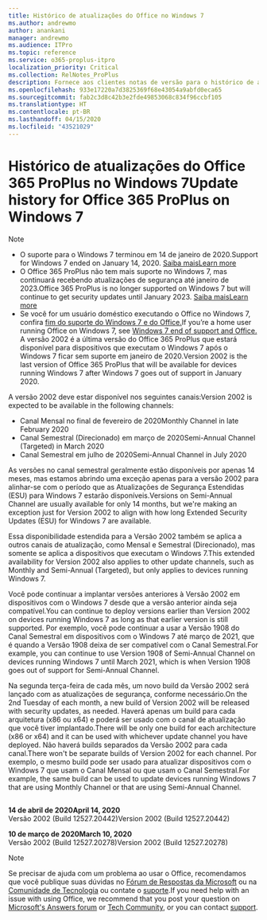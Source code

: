 ```yaml
---
title: Histórico de atualizações do Office no Windows 7
ms.author: andrewmo
author: anankani
manager: andrewmo
ms.audience: ITPro
ms.topic: reference
ms.service: o365-proplus-itpro
localization_priority: Critical
ms.collection: RelNotes_ProPlus
description: Fornece aos clientes notas de versão para o histórico de atualizações do Office 365 ProPlus para Windows 7
ms.openlocfilehash: 933e17220a7d3825369f68e43054a9abfd0eca65
ms.sourcegitcommit: fab2c3d8c42b3e2fde49853068c834f96ccbf105
ms.translationtype: HT
ms.contentlocale: pt-BR
ms.lasthandoff: 04/15/2020
ms.locfileid: "43521029"
---
```

# <a name="update-history-for-office-365-proplus-on-windows-7"></a><span data-ttu-id="e80f6-103">Histórico de atualizações do Office 365 ProPlus no Windows 7</span><span class="sxs-lookup"><span data-stu-id="e80f6-103">Update history for Office 365 ProPlus on Windows 7</span></span> 

 > [!NOTE]
>
>- <span data-ttu-id="e80f6-104">O suporte para o Windows 7 terminou em 14 de janeiro de 2020.</span><span class="sxs-lookup"><span data-stu-id="e80f6-104">Support for Windows 7 ended on January 14, 2020.</span></span> [<span data-ttu-id="e80f6-105">Saiba mais</span><span class="sxs-lookup"><span data-stu-id="e80f6-105">Learn more</span></span>](https://www.microsoft.com/microsoft-365/windows/end-of-windows-7-support?rtc=1)
>- <span data-ttu-id="e80f6-106">O Office 365 ProPlus não tem mais suporte no Windows 7, mas continuará recebendo atualizações de segurança até janeiro de 2023.</span><span class="sxs-lookup"><span data-stu-id="e80f6-106">Office 365 ProPlus is no longer supported on Windows 7 but will continue to get security updates until January 2023.</span></span> [<span data-ttu-id="e80f6-107">Saiba mais</span><span class="sxs-lookup"><span data-stu-id="e80f6-107">Learn more</span></span>](https://docs.microsoft.com/DeployOffice/windows-7-support)
>- <span data-ttu-id="e80f6-108">Se você for um usuário doméstico executando o Office no Windows 7, confira [fim do suporte do Windows 7 e do Office.](https://support.office.com/en-us/article/windows-7-end-of-support-and-office-78f20fab-b57b-44d7-8368-06a8493f3cb9?ui=en-US&rs=en-US&ad=US)</span><span class="sxs-lookup"><span data-stu-id="e80f6-108">If you’re a home user running Office on Windows 7, see [Windows 7 end of support and Office.](https://support.office.com/en-us/article/windows-7-end-of-support-and-office-78f20fab-b57b-44d7-8368-06a8493f3cb9?ui=en-US&rs=en-US&ad=US)</span></span>
<span data-ttu-id="e80f6-109">A versão 2002 é a última versão do Office 365 ProPlus que estará disponível para dispositivos que executam o Windows 7 após o Windows 7 ficar sem suporte em janeiro de 2020.</span><span class="sxs-lookup"><span data-stu-id="e80f6-109">Version 2002 is the last version of Office 365 ProPlus that will be available for devices running Windows 7 after Windows 7 goes out of support in January 2020.</span></span>  

<span data-ttu-id="e80f6-110">A versão 2002 deve estar disponível nos seguintes canais:</span><span class="sxs-lookup"><span data-stu-id="e80f6-110">Version 2002 is expected to be available in the following channels:</span></span>
- <span data-ttu-id="e80f6-111">Canal Mensal no final de fevereiro de 2020</span><span class="sxs-lookup"><span data-stu-id="e80f6-111">Monthly Channel in late February 2020</span></span>
- <span data-ttu-id="e80f6-112">Canal Semestral (Direcionado) em março de 2020</span><span class="sxs-lookup"><span data-stu-id="e80f6-112">Semi-Annual Channel (Targeted) in March 2020</span></span>
- <span data-ttu-id="e80f6-113">Canal Semestral em julho de 2020</span><span class="sxs-lookup"><span data-stu-id="e80f6-113">Semi-Annual Channel in July 2020</span></span>

<span data-ttu-id="e80f6-114">As versões no canal semestral geralmente estão disponíveis por apenas 14 meses, mas estamos abrindo uma exceção apenas para a versão 2002 para alinhar-se com o período que as Atualizações de Segurança Estendidas (ESU) para Windows 7 estarão disponíveis.</span><span class="sxs-lookup"><span data-stu-id="e80f6-114">Versions on Semi-Annual Channel are usually available for only 14 months, but we're making an exception just for Version 2002 to align with how long Extended Security Updates (ESU) for Windows 7 are available.</span></span>

<span data-ttu-id="e80f6-115">Essa disponibilidade estendida para a Versão 2002 também se aplica a outros canais de atualização, como Mensal e Semestral (Direcionado), mas somente se aplica a dispositivos que executam o Windows 7.</span><span class="sxs-lookup"><span data-stu-id="e80f6-115">This extended availability for Version 2002 also applies to other update channels, such as Monthly and Semi-Annual (Targeted), but only applies to devices running Windows 7.</span></span>

<span data-ttu-id="e80f6-116">Você pode continuar a implantar versões anteriores à Versão 2002 em dispositivos com o Windows 7 desde que a versão anterior ainda seja compatível.</span><span class="sxs-lookup"><span data-stu-id="e80f6-116">You can continue to deploy versions earlier than Version 2002 on devices running Windows 7 as long as that earlier version is still supported.</span></span> <span data-ttu-id="e80f6-117">Por exemplo, você pode continuar a usar a Versão 1908 do Canal Semestral em dispositivos com o Windows 7 até março de 2021, que é quando a Versão 1908 deixa de ser compatível com o Canal Semestral.</span><span class="sxs-lookup"><span data-stu-id="e80f6-117">For example, you can continue to use Version 1908 of Semi-Annual Channel on devices running Windows 7 until March 2021, which is when Version 1908 goes out of support for Semi-Annual Channel.</span></span>

<span data-ttu-id="e80f6-118">Na segunda terça-feira de cada mês, um novo build da Versão 2002 será lançado com as atualizações de segurança, conforme necessário.</span><span class="sxs-lookup"><span data-stu-id="e80f6-118">On the 2nd Tuesday of each month, a new build of Version 2002 will be released with security updates, as needed.</span></span> <span data-ttu-id="e80f6-119">Haverá apenas um build para cada arquitetura (x86 ou x64) e poderá ser usado com o canal de atualização que você tiver implantado.</span><span class="sxs-lookup"><span data-stu-id="e80f6-119">There will be only one build for each architecture (x86 or x64) and it can be used with whichever update channel you have deployed.</span></span> <span data-ttu-id="e80f6-120">Não haverá builds separados da Versão 2002 para cada canal.</span><span class="sxs-lookup"><span data-stu-id="e80f6-120">There won't be separate builds of Version 2002 for each channel.</span></span> <span data-ttu-id="e80f6-121">Por exemplo, o mesmo build pode ser usado para atualizar dispositivos com o Windows 7 que usam o Canal Mensal ou que usam o Canal Semestral.</span><span class="sxs-lookup"><span data-stu-id="e80f6-121">For example, the same build can be used to update devices running Windows 7 that are using Monthly Channel or that are using Semi-Annual Channel.</span></span>

##

[//]: # (NÃO REMOVA)

<span data-ttu-id="e80f6-123">**14 de abril de 2020**</span><span class="sxs-lookup"><span data-stu-id="e80f6-123">**April 14, 2020**</span></span><br/>
<span data-ttu-id="e80f6-124">Versão 2002 (Build 12527.20442)</span><span class="sxs-lookup"><span data-stu-id="e80f6-124">Version 2002 (Build 12527.20442)</span></span><br/>

<span data-ttu-id="e80f6-125">**10 de março de 2020**</span><span class="sxs-lookup"><span data-stu-id="e80f6-125">**March 10, 2020**</span></span><br/>
<span data-ttu-id="e80f6-126">Versão 2002 (Build 12527.20278)</span><span class="sxs-lookup"><span data-stu-id="e80f6-126">Version 2002 (Build 12527.20278)</span></span><br/>




> [!NOTE]
> <span data-ttu-id="e80f6-127">Se precisar de ajuda com um problema ao usar o Office, recomendamos que você publique suas dúvidas no [Fórum de Respostas da Microsoft](https://answers.microsoft.com/) ou na [Comunidade de Tecnologia](https://techcommunity.microsoft.com/) ou contate o [suporte](https://support.microsoft.com/contactus).</span><span class="sxs-lookup"><span data-stu-id="e80f6-127">If you need help with an issue with using Office, we recommend that you post your question on [Microsoft's Answers forum](https://answers.microsoft.com/) or [Tech Community](https://techcommunity.microsoft.com/), or you can contact [support](https://support.microsoft.com/contactus).</span></span>
